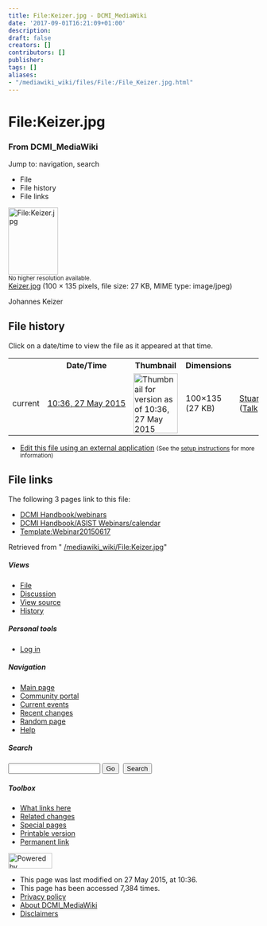 ```yaml
---
title: File:Keizer.jpg - DCMI_MediaWiki
date: '2017-09-01T16:21:09+01:00'
description: 
draft: false
creators: []
contributors: []
publisher: 
tags: []
aliases:
- "/mediawiki_wiki/files/File:/File_Keizer.jpg.html"
---
```


<a id="top"></a>
# File:Keizer.jpg

### From DCMI\_MediaWiki

Jump to: navigation, search
<!-- start content -->
- File
- File history
- File links

 [<img alt="File:Keizer.jpg" src="/images/d/d3/Keizer.jpg" width="100" height="135">](/mediawiki_wiki/files/Keizer.jpg)  
<small>No higher resolution available.</small>  
 [Keizer.jpg](/images/d/d3/Keizer.jpg)‎ (100 × 135 pixels, file size: 27 KB, MIME type: image/jpeg)

Johannes Keizer

<!-- 
NewPP limit report
Preprocessor node count: 1/1000000
Post-expand include size: 0/2097152 bytes
Template argument size: 0/2097152 bytes
Expensive parser function count: 0/100
-->
## File history

Click on a date/time to view the file as it appeared at that time.

<table class="wikitable filehistory">
  <tr>
    <td></td>
    <th>Date/Time</th>
    <th>Thumbnail</th>
    <th>Dimensions</th>
    <th>User</th>
    <th>Comment</th>
  </tr>
  <tr>
    <td>current</td>
    <td class="filehistory-selected" style="white-space: nowrap;"><a href="/mediawiki_wiki/files/Keizer.jpg">10:36, 27 May 2015</a></td>
    <td><a href="/images/d/d3/Keizer.jpg"><img alt="Thumbnail for version as of 10:36, 27 May 2015" src="/images/d/d3/Keizer.jpg" width="89" height="120"></a></td>
    <td>100×135 <span style="white-space: nowrap;">(27 KB)</span>
    </td>
    <td>
      <a href="/index.php?title=User:StuartSutton&amp;action=edit&amp;redlink=1" class="new mw-userlink" title="User:StuartSutton (page does not exist)">StuartSutton</a> <span style="white-space: nowrap;"> <span class="mw-usertoollinks">(<a href="/index.php?title=User_talk:StuartSutton&amp;action=edit&amp;redlink=1" class="new" title="User talk:StuartSutton (page does not exist)">Talk</a> | <a href="/index.php/Special:Contributions/StuartSutton" title="Special:Contributions/StuartSutton">contribs</a>)</span></span>
    </td>
    <td> <span class="comment">(Johannes Keizer)</span>
    </td>
  </tr>
</table>

  

- [Edit this file using an external application](/index.php?title=File:Keizer.jpg&action=edit&externaledit=true&mode=file "File:Keizer.jpg") <small>(See the <a href="http://www.mediawiki.org/wiki/Manual:External_editors" class="external text" rel="nofollow">setup instructions</a> for more information)</small>

## File links

The following 3 pages link to this file:

- [DCMI Handbook/webinars](/index.php/DCMI_Handbook/webinars "DCMI Handbook/webinars")
- [DCMI Handbook/ASIST Webinars/calendar](/index.php/DCMI_Handbook/ASIST_Webinars/calendar "DCMI Handbook/ASIST Webinars/calendar")
- [Template:Webinar20150617](/index.php/Template:Webinar20150617 "Template:Webinar20150617")

Retrieved from " [/mediawiki_wiki/File:Keizer.jpg](/mediawiki_wiki/files/File:/File:Keizer.jpg.html)"

<!-- end content -->

##### Views

- [File](/mediawiki_wiki/files/File:/File:Keizer.jpg.html "View the file page [c]")
- [Discussion](/index.php?title=File_talk:Keizer.jpg&action=edit&redlink=1 "Discussion about the content page [t]")
- [View source](/index.php?title=File:Keizer.jpg&action=edit "This page is protected.
You can view its source [e]")
- [History](/index.php?title=File:Keizer.jpg&action=history "Past revisions of this page [h]")

##### Personal tools

- [Log in](/index.php?title=Special:UserLogin&returnto=File:Keizer.jpg "You are encouraged to log in; however, it is not mandatory [o]")

<script type="text/javascript"> if (window.isMSIE55) fixalpha(); </script>

##### Navigation

- [Main page](/index.php/Main_Page "Visit the main page [z]")
- [Community portal](/index.php/DCMI_MediaWiki:Community_portal "About the project, what you can do, where to find things")
- [Current events](/index.php/DCMI_MediaWiki:Current_events "Find background information on current events")
- [Recent changes](/index.php/Special:RecentChanges "The list of recent changes in the wiki [r]")
- [Random page](/index.php/Special:Random "Load a random page [x]")
- [Help](/index.php/Help:Contents "The place to find out")

##### <label for="searchInput">Search</label>

<form action="/index.php" id="searchform">
				<input type="hidden" name="title" value="Special:Search">
				<input id="searchInput" title="Search DCMI_MediaWiki" accesskey="f" type="search" name="search">
				<input type="submit" name="go" class="searchButton" id="searchGoButton" value="Go" title="Go to a page with this exact name if exists"> 
				<input type="submit" name="fulltext" class="searchButton" id="mw-searchButton" value="Search" title="Search the pages for this text">
			</form>

##### Toolbox

- [What links here](/index.php/Special:WhatLinksHere/File:Keizer.jpg "List of all wiki pages that link here [j]")
- [Related changes](/index.php/Special:RecentChangesLinked/File:Keizer.jpg "Recent changes in pages linked from this page [k]")
- [Special pages](/index.php/Special:SpecialPages "List of all special pages [q]")
- [Printable version](/index.php?title=File:Keizer.jpg&printable=yes "Printable version of this page [p]")
- [Permanent link](/index.php?title=File:Keizer.jpg&oldid=9612 "Permanent link to this revision of the page")

<!-- end of the left (by default at least) column -->

 [<img src="/skins/common/images/poweredby_mediawiki_88x31.png" height="31" width="88" alt="Powered by MediaWiki">](http://www.mediawiki.org/)

- This page was last modified on 27 May 2015, at 10:36.
- This page has been accessed 7,384 times.
- [Privacy policy](/index.php/DCMI_MediaWiki:Privacy_policy "DCMI MediaWiki:Privacy policy")
- [About DCMI\_MediaWiki](/index.php/DCMI_MediaWiki:About "DCMI MediaWiki:About")
- [Disclaimers](/index.php/DCMI_MediaWiki:General_disclaimer "DCMI MediaWiki:General disclaimer")

<script>if (window.runOnloadHook) runOnloadHook();</script><!-- Served in 0.465 secs. -->
